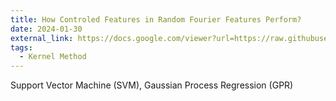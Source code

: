 ```yaml
---
title: How Controled Features in Random Fourier Features Perform?
date: 2024-01-30
external_link: https://docs.google.com/viewer?url=https://raw.githubusercontent.com/jingjuanh/jingjuanh.github.io/main/static/uploads/rff.pdf
tags:
  - Kernel Method
---
```


Support Vector Machine (SVM), Gaussian Process Regression (GPR)

<!--more-->
